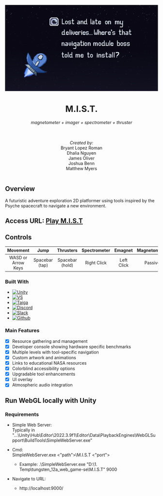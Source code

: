 <div align="center">
  <a href="https://missiontopsyche.github.io/tungsten_12a_web_game-se/M.I.S.T/">
    <img src="Cover.png" alt="Logo">
  </a>

  <h1 align="center">M.I.S.T.</h1>
  <h6 align="center">magnetometer + imager + spectrometer + thruster</h6>

  <br><p4 align="center" ><i>Created by:</i></p4><br>
  <p5 align="center">Bryant Lopez Roman</p5><br>
  <p5 align="center">Dhalia Nguyen</p5><br>
  <p5 align="center">James Oliver</p5><br>
  <p5 align="center">Joshua Benn</p5><br>
  <p5 align="center">Matthew Myers</p5><br><br>

</div>

## Overview
A futuristic adventure exploration 2D platformer using tools inspired by the Psyche spacecraft to navigate a new environment.

## Access URL: [Play M.I.S.T](https://missiontopsyche.github.io/tungsten_12a_web_game-se/M.I.S.T/)

## Controls
Movement  | Jump | Thrusters | Spectrometer | Emagnet | Magnetometer | Imager
:---------: | :-----:| :----------:| :------------: | :-------: | :------------: | :------:
WASD or Arrow Keys      | Spacebar (tap) | Spacebar (hold) | Right Click | Left Click | Passive | Passive

### Built With

* [![Unity][Unity.img]][Unity-url]
* [![VS][VS.img]][VS-url]
* [![Taiga][Taiga.img]][Taiga-url]
* [![Discord][Discord.img]][Discord-url]
* [![Slack][Slack.img]][Slack-url]
* [![Github][Github.img]][Github-url]

### Main Features

- [x] Resource gathering and management
- [x] Developer console showing hardware specific benchmarks
- [x] Multiple levels with tool-specific navigation
- [x] Custom artwork and animations
- [x] Links to educational NASA resources
- [x] Colorblind accessibility options
- [x] Upgradable tool enhancements
- [x] UI overlay
- [x] Atmospheric audio integration

<!-- MARKDOWN LINKS & IMAGES -->
[Unity-url]: https://unity.com/
[Unity.img]: https://img.shields.io/badge/Unity-100000?style=for-the-badge&logo=unity&logoColor=white
[Taiga-url]: https://tree.taiga.io/project/lopezroman-psyche_web_game/timeline
[Taiga.img]: https://img.shields.io/badge/TAIGA-style=flat&color=green
[VS.img]: https://img.shields.io/badge/Visual_Studio-5C2D91?style=for-the-badge&logo=visual%20studio&logoColor=white
[VS-url]: https://visualstudio.microsoft.com/
[VS.img]: https://img.shields.io/badge/Visual_Studio-5C2D91?style=for-the-badge&logo=visual%20studio&logoColor=white
[Discord-url]: https://discord.com/
[Discord.img]: https://img.shields.io/badge/Discord-7289DA?style=for-the-badge&logo=discord&logoColor=white
[Slack-url]: https://slack.com/
[Slack.img]: https://img.shields.io/badge/Slack-4A154B?style=for-the-badge&logo=slack&logoColor=white
[Github-url]: https://github.com/MissionToPsyche/tungsten_12a_web_game-se
[Github.img]: https://img.shields.io/badge/GitHub-100000?style=for-the-badge&logo=github&logoColor=white

##
## Run WebGL locally with Unity
### Requirements
- Simple Web Server:\
  Typically in\
  "...\Unity\Hub\Editor\2022.3.9f1\Editor\Data\PlaybackEngines\WebGLSupport\BuildTools\SimpleWebServer.exe"

- Cmd:\
  SimpleWebServer.exe <"path">\M.I.S.T <"port">
  - Example: .\SimpleWebServer.exe "D:\1. Temp\tungsten_12a_web_game-se\M.I.S.T" 9000

- Navigate to URL:
  - http://localhost:9000/